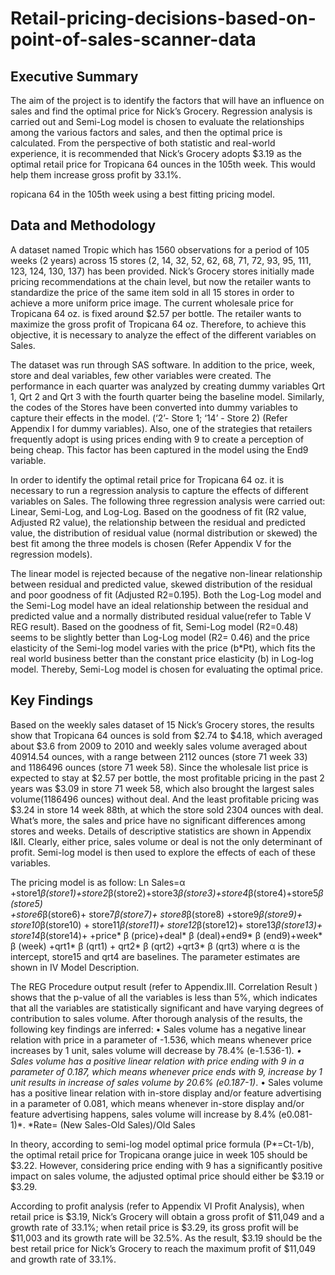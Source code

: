 # Retail-pricing-decisions-based-on-point-of-sales-scanner-data
## Executive Summary

The aim of the project is to identify the factors that will have an influence on sales and find the optimal price for Nick’s Grocery. Regression analysis is carried out and Semi-Log model is chosen to evaluate the relationships among the various factors and sales, and then the optimal price is calculated. From the perspective of both statistic and real-world experience, it is recommended that Nick’s Grocery adopts $3.19 as the optimal retail price for Tropicana 64 ounces in the 105th week. This would help them increase gross profit by 33.1%.

ropicana 64 in the 105th week using a best fitting pricing model.
 
## Data and Methodology
 
A dataset named Tropic which has 1560 observations for a period of 105 weeks (2 years) across 15 stores (2, 14, 32, 52, 62, 68, 71, 72, 93, 95, 111, 123, 124, 130, 137) has been provided. Nick’s Grocery stores initially made pricing recommendations at the chain level, but now the retailer wants to standardize the price of the same item sold in all 15 stores in order to achieve a more uniform price image. The current wholesale price for Tropicana 64 oz. is fixed around $2.57 per bottle. The retailer wants to maximize the gross profit of Tropicana 64 oz. Therefore, to achieve this objective, it is necessary to analyze the effect of the different variables on Sales.
 
The dataset was run through SAS software. In addition to the price, week, store and deal variables, few other variables were created. The performance in each quarter was analyzed by creating dummy variables Qrt 1, Qrt 2 and Qrt 3 with the fourth quarter being the baseline model. Similarly, the codes of the Stores have been converted into dummy variables to capture their effects in the model. (‘2’- Store 1; ‘14’ - Store 2) (Refer Appendix I for dummy variables).  Also, one of the strategies that retailers frequently adopt is using prices ending with 9 to create a perception of being cheap. This factor has been captured in the model using the End9 variable.
 
In order to identify the optimal retail price for Tropicana 64 oz. it is necessary to run a regression analysis to capture the effects of different variables on Sales. The following three regression analysis were carried out: Linear, Semi-Log, and Log-Log. Based on the goodness of fit (R2 value, Adjusted R2 value), the relationship between the residual and predicted value, the distribution of residual value (normal distribution or skewed) the best fit among the three models is chosen (Refer Appendix V for the regression models).
                                                                                                                                                             
The linear model is rejected because of the negative non-linear relationship between residual and predicted value, skewed distribution of the residual and poor goodness of fit (Adjusted R2=0.195). Both the Log-Log model and the Semi-Log model have an ideal relationship between the residual and predicted value and a normally distributed residual value(refer to Table V REG result). Based on the goodness of fit, Semi-Log model (R2=0.48) seems to be slightly better than Log-Log model (R2= 0.46) and the price elasticity of the   Semi-log model varies with the price (b*Pt), which fits the real world business better than the constant price elasticity (b) in Log-log model. Thereby, Semi-Log model is chosen for evaluating the optimal price.
 
 
 
## Key Findings
 
Based on the weekly sales dataset of 15 Nick’s Grocery stores, the results show that Tropicana 64 ounces is sold from $2.74 to $4.18, which averaged about $3.6 from 2009 to 2010 and weekly sales volume averaged about 40914.54 ounces, with a range between 2112 ounces (store 71 week 33) and 1186496 ounces (store 71 week 58). Since the wholesale list price is expected to stay at $2.57 per bottle, the most profitable pricing in the past 2 years was $3.09 in store 71 week 58, which also brought the largest sales volume(1186496 ounces) without deal. And the least profitable pricing was $3.24 in store 14 week 88th, at which the store sold 2304 ounces with deal. What’s more, the sales and price have no significant differences among stores and weeks. Details of descriptive statistics are shown in Appendix I&II. Clearly, either price, sales volume or deal is not the only determinant of profit. Semi-log model is then used to explore the effects of each of these variables.
 
The pricing model is as follow:
Ln Sales=α +store1*β(store1)+store2*β(store2)+store3*β(store3)+store4*β(store4)+store5*β(store5)     
         +store6*β(store6)+ store7*β(store7)+ store8*β(store8) +store9*β(store9)+ store10*β(store10)
         + store11*β(store11)+ store12*β(store12)+ store13*β(store13)+ store14*β(store14)+
         +price* β (price)+deal* β (deal)+end9* β (end9)+week* β (week)
         +qrt1* β (qrt1) + qrt2* β (qrt2) +qrt3* β (qrt3)
where α is the intercept, store15 and qrt4 are baselines. The parameter estimates are shown in IV Model Description.

The REG Procedure output result (refer to Appendix.III. Correlation Result ) shows that the p-value of all the variables is less than 5%, which indicates that all the variables are statistically significant and have varying degrees of contribution to sales volume. After thorough analysis of the results, the following key findings are inferred:
•	Sales volume has a negative linear relation with price in a parameter of -1.536, which means whenever price increases by 1 unit, sales volume will decrease by 78.4% (e-1.536-1)*. 
•	Sales volume has a positive linear relation with price ending with 9 in a parameter of 0.187, which means whenever price ends with 9, increase by 1 unit results in increase of sales volume by 20.6% (e0.187-1)*.
•	Sales volume has a positive linear relation with in-store display and/or feature advertising in a parameter of 0.081, which means whenever in-store display and/or feature advertising happens,  sales volume will increase by 8.4% (e0.081-1)*.
*Rate= (New Sales-Old Sales)/Old Sales
 
In theory, according to semi-log model optimal price formula (P*=Ct-1/b), the optimal retail price for Tropicana orange juice in week 105 should be $3.22. However, considering price ending with 9 has a significantly positive impact on sales volume, the adjusted optimal price should either be $3.19 or $3.29.
 
According to profit analysis (refer to Appendix VI Profit Analysis), when retail price is $3.19, Nick’s Grocery will obtain a gross profit of $11,049 and a growth rate of 33.1%; when retail price is $3.29, its gross profit will be $11,003 and its growth rate will be 32.5%. As the result, $3.19 should be the best retail price for Nick’s Grocery to reach the maximum profit of $11,049 and growth rate of 33.1%.
 
